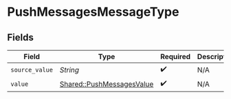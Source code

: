 # PushMessagesMessageType


## Fields

| Field                                                                 | Type                                                                  | Required                                                              | Description                                                           |
| --------------------------------------------------------------------- | --------------------------------------------------------------------- | --------------------------------------------------------------------- | --------------------------------------------------------------------- |
| `source_value`                                                        | *String*                                                              | :heavy_check_mark:                                                    | N/A                                                                   |
| `value`                                                               | [Shared::PushMessagesValue](../../models/shared/pushmessagesvalue.md) | :heavy_check_mark:                                                    | N/A                                                                   |